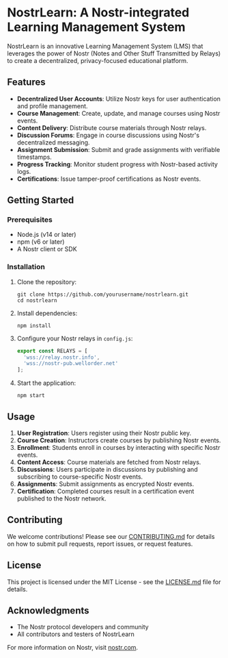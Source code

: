 # NostrLearn: A Nostr-integrated Learning Management System

NostrLearn is an innovative Learning Management System (LMS) that leverages the power of Nostr (Notes and Other Stuff Transmitted by Relays) to create a decentralized, privacy-focused educational platform.

## Features

- **Decentralized User Accounts**: Utilize Nostr keys for user authentication and profile management.
- **Course Management**: Create, update, and manage courses using Nostr events.
- **Content Delivery**: Distribute course materials through Nostr relays.
- **Discussion Forums**: Engage in course discussions using Nostr's decentralized messaging.
- **Assignment Submission**: Submit and grade assignments with verifiable timestamps.
- **Progress Tracking**: Monitor student progress with Nostr-based activity logs.
- **Certifications**: Issue tamper-proof certifications as Nostr events.

## Getting Started

### Prerequisites

- Node.js (v14 or later)
- npm (v6 or later)
- A Nostr client or SDK

### Installation

1. Clone the repository:
   ```
   git clone https://github.com/yourusername/nostrlearn.git
   cd nostrlearn
   ```

2. Install dependencies:
   ```
   npm install
   ```

3. Configure your Nostr relays in `config.js`:
   ```javascript
   export const RELAYS = [
     'wss://relay.nostr.info',
     'wss://nostr-pub.wellorder.net'
   ];
   ```

4. Start the application:
   ```
   npm start
   ```

## Usage

1. **User Registration**: Users register using their Nostr public key.
2. **Course Creation**: Instructors create courses by publishing Nostr events.
3. **Enrollment**: Students enroll in courses by interacting with specific Nostr events.
4. **Content Access**: Course materials are fetched from Nostr relays.
5. **Discussions**: Users participate in discussions by publishing and subscribing to course-specific Nostr events.
6. **Assignments**: Submit assignments as encrypted Nostr events.
7. **Certification**: Completed courses result in a certification event published to the Nostr network.

## Contributing

We welcome contributions! Please see our [CONTRIBUTING.md](CONTRIBUTING.md) for details on how to submit pull requests, report issues, or request features.

## License

This project is licensed under the MIT License - see the [LICENSE.md](LICENSE.md) file for details.

## Acknowledgments

- The Nostr protocol developers and community
- All contributors and testers of NostrLearn

For more information on Nostr, visit [nostr.com](https://nostr.com).
